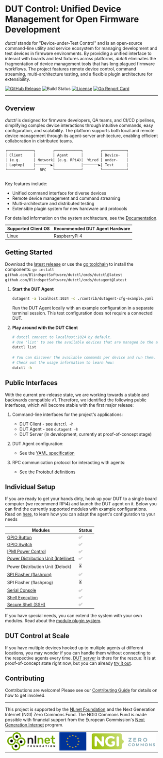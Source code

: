 
# DUT Control: Unified Device Management for Open Firmware Development

_dutctl_ stands for "Device-under-Test Control" and is an open-source command-line utility and service ecosystem for managing development and test devices in firmware environments. By providing a unified interface to interact with boards and test fixtures across platforms, _dutctl_ eliminates the fragmentation of device management tools that has long plagued firmware workflows. The project features remote device control, command streaming, multi-architecture testing, and a flexible plugin architecture for extensibility.

[![GitHub Release](https://img.shields.io/github/v/release/BlindspotSoftware/dutctl?include_prereleases&sort=semver&display_name=release)](https://github.com/BlindspotSoftware/dutctl/releases)
![Build Status](https://img.shields.io/github/actions/workflow/status/BlindspotSoftware/dutctl/go.yml?branch=main)
[![License](https://img.shields.io/github/license/BlindspotSoftware/dutctl)](https://github.com/BlindspotSoftware/dutctl/blob/main/LICENSE)
[![Go Report Card](https://goreportcard.com/badge/github.com/BlindspotSoftware/dutctl)](https://goreportcard.com/report/github.com/BlindspotSoftware/dutctl)


---

## Overview

_dutctl_ is designed for firmware developers, QA teams, and CI/CD pipelines, simplifying complex device interactions 
through intuitive commands, easy configuration, and scalability. The platform supports both local and remote device 
management through its agent-server architecture, enabling efficient collaboration in distributed teams. 

```
┌────────────┐        ┌────────────┐        ┌───────────┐
│ Client     │        │ Agent      │        │ Device-   │
│ (e.g.      │ Network│ (e.g. RPi4)│  Wired │ under-    │
│ Laptop)    │───────▶│            │───────▶│ Test      │
└────────────┘  RPC   └────────────┘        └───────────┘
                
```

Key features include:
- Unified command interface for diverse devices
- Remote device management and command streaming
- Multi-architecture and distributed testing
- Extensible plugin system for new hardware and protocols

For detailed information on the system architecture, see the [Documentation](./docs/README.md).

| Supported Client OS | Recommended DUT Agent Hardware |
|---------------------|--------------------------------|
| Linux               | RaspberryPi 4                  |

## Getting Started

Download the [latest release](https://github.com/BlindspotSoftware/dutctl/releases) or use the 
[go toolchain](https://go.dev/) to install the components: `go install github.com/BlindspotSoftware/dutctl/cmds/dutctl@latest github.com/BlindspotSoftware/dutctl/cmds/dutagent@latest`


1. **Start the DUT Agent**
   ```bash
   dutagent -a localhost:1024 -c ./contrib/dutagent-cfg-example.yaml
   ```
   Run the DUT Agent locally with an example configuration in a separate terminal session.
   This test configuration does not require a connected DUT.

2. **Play around with the DUT Client**
   ```bash
   # dutctl connect to localhost:1024 by default.
   # Use 'list' to see the available devices that are managed be the agent:
   dutctl list

   # You can discover the available commands per device and run them. 
   # Check out the usage information to learn how:
   dutctl -h
   ```

## Public Interfaces

With the current pre-release state, we are working towards a stable and backwards compatible v1. Therefore, we
identified the following public interfaces, which will become stable with the first major release:

1) Command-line interfaces for the project's applications:
   - DUT Client - see `dutctl -h`
   - DUT Agent - see `dutagent -h`
   - DUT Server (in development, currently at proof-of-concept stage)

2) DUT Agent configuration:
   - See the [YAML specification](./docs/dutagent-config.md)

3) RPC communication protocol for interacting with agents:
   - See the [Protobuf definitions](./protobuf/dutctl/v1/dutctl.proto)

## Individual Setup

If you are ready to get your hands dirty, hook up your DUT to a single board computer (we recommend RPi4) and launch the
DUT agent on it. Below you can find the currently supported modules with example configurations. Read on 
[here](./docs/dutagent-config.md), to learn how you can adapt the agent's configuration to your needs

| Modules                                                            | Status                   |
|--------------------------------------------------------------------|--------------------------|
| [GPIO Button](./pkg/module/gpio/README.md)                         | :white_check_mark:       |
| [GPIO Switch](./pkg/module/gpio/README.md)                         | :white_check_mark:       |
| [IPMI Power Control](./pkg/module/gpio/README.md)                  | :white_check_mark:       |
| [Power Distribution Unit (Intellinet)](./pkg/module/pdu/README.md) | :white_check_mark:       |
| Power Distribution Unit (Delock)                                   | :hourglass_flowing_sand: |
| [SPI Flasher (flashrom)](./pkg/module/flash/README.md)             | :white_check_mark:       |
| SPI Flasher (flashprog)                                            | :hourglass_flowing_sand: |
| [Serial Console](./pkg/module/serial/README.md)                    | :white_check_mark:       |
| [Shell Execution](./pkg/module/shell/README.md)                    | :white_check_mark:       |
| [Secure Shell (SSH)](./pkg/module/ssh/README.md)                   | :white_check_mark:       |


If you have special needs, you can extend the system with your own modules. Read about the [module plugin system](./docs/module_guide.md).

## DUT Control at Scale

If you have multiple devices hooked up to multiple agents at different locations, you may wonder if you can handle them
without connecting to the respective agents every time. [DUT server](./cmds/exp/dutserver/README.md) is there for the
rescue: It is at proof-of-concept state right now, but you can already [try it out](./cmds/exp/dutserver/README.md).

## Contributing

Contributions are welcome! Please see our [Contributing Guide](./CONTRIBUTING.md) for details on how to get involved.


---

This project is supported by the [NLnet Foundation](https://nlnet.nl/) and the Next Generation Internet (NGI) Zero
Commons Fund. The NGI0 Commons Fund is made possible with financial support from the European Commission's
[Next Generation Internet](https://ngi.eu/) program.

|                              |                                    |                            |
|------------------------------|------------------------------------|----------------------------|
| ![nlnet](./assets/nlnet.png) | ![European Union](./assets/EU.png) | ![NGI0](./assets/NGI0.png) |

